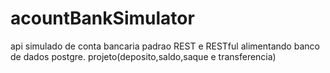 # acountBankSimulator
api simulado de conta bancaria padrao REST e RESTful alimentando banco de dados postgre. projeto(deposito,saldo,saque e transferencia)
